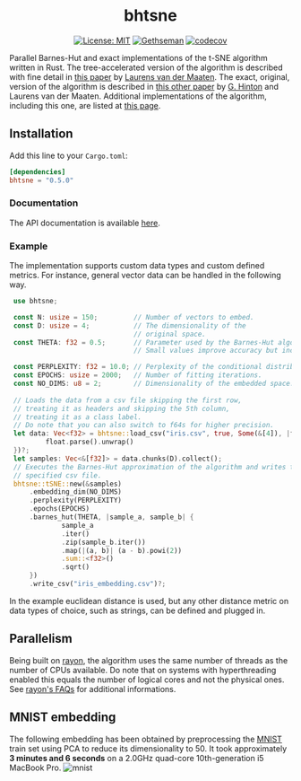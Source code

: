 <div align="center"> <h1 align="center"> bhtsne </h1> </div>

<div align="center">

[![License: MIT](https://img.shields.io/badge/License-MIT-yellow.svg)](https://opensource.org/licenses/MIT)
[![Gethseman](https://circleci.com/gh/frjnn/bhtsne.svg?style=shield)](https://app.circleci.com/pipelines/github/frjnn/bhtsne)
[![codecov](https://codecov.io/gh/frjnn/bhtsne/branch/master/graph/badge.svg)](https://codecov.io/gh/frjnn/bhtsne)

</div>


Parallel Barnes-Hut and exact implementations of the t-SNE algorithm written in Rust. The tree-accelerated version of the algorithm is described with fine detail in [this paper](http://lvdmaaten.github.io/publications/papers/JMLR_2014.pdf) by [Laurens van der Maaten](https://github.com/lvdmaaten). The exact, original, version of the algorithm is described in [this other paper](https://www.jmlr.org/papers/volume9/vandermaaten08a/vandermaaten08a.pdf) by [G. Hinton](https://www.cs.toronto.edu/~hinton/) and Laurens van der Maaten.
Additional implementations of the algorithm, including this one, are listed at [this page](http://lvdmaaten.github.io/tsne/).

## Installation 

Add this line to your `Cargo.toml`:
```toml
[dependencies]
bhtsne = "0.5.0"
```
### Documentation

The API documentation is available [here](https://docs.rs/bhtsne).

### Example

The implementation supports custom data types and custom defined metrics. For instance, general vector data can be handled in the following way.

```rust
 use bhtsne;

 const N: usize = 150;         // Number of vectors to embed.
 const D: usize = 4;           // The dimensionality of the
                               // original space.
 const THETA: f32 = 0.5;       // Parameter used by the Barnes-Hut algorithm.
                               // Small values improve accuracy but increase complexity.

 const PERPLEXITY: f32 = 10.0; // Perplexity of the conditional distribution.
 const EPOCHS: usize = 2000;   // Number of fitting iterations.
 const NO_DIMS: u8 = 2;        // Dimensionality of the embedded space.
 
 // Loads the data from a csv file skipping the first row,
 // treating it as headers and skipping the 5th column,
 // treating it as a class label.
 // Do note that you can also switch to f64s for higher precision.
 let data: Vec<f32> = bhtsne::load_csv("iris.csv", true, Some(&[4]), |float| {
         float.parse().unwrap()
 })?;
 let samples: Vec<&[f32]> = data.chunks(D).collect();
 // Executes the Barnes-Hut approximation of the algorithm and writes the embedding to the
 // specified csv file.
 bhtsne::tSNE::new(&samples)
     .embedding_dim(NO_DIMS)
     .perplexity(PERPLEXITY)
     .epochs(EPOCHS)
     .barnes_hut(THETA, |sample_a, sample_b| {
             sample_a
             .iter()
             .zip(sample_b.iter())
             .map(|(a, b)| (a - b).powi(2))
             .sum::<f32>()
             .sqrt()
     })
     .write_csv("iris_embedding.csv")?;
```

In the example euclidean distance is used, but any other distance metric on data types of choice, such as strings, can be defined and plugged in. 

## Parallelism 
Being built on [rayon](https://github.com/rayon-rs/rayon), the algorithm uses the same number of threads as the number of CPUs available. Do note that on systems with hyperthreading enabled this equals the number of logical cores and not the physical ones. See [rayon's FAQs](https://github.com/rayon-rs/rayon/blob/master/FAQ.md) for additional informations.

## MNIST embedding
The following embedding has been obtained by preprocessing the [MNIST](https://git-disl.github.io/GTDLBench/datasets/mnist_datasets/) train set using PCA to reduce its 
dimensionality to 50. It took approximately **3 minutes and 6 seconds** on a 2.0GHz quad-core 10th-generation i5 MacBook Pro. 
![mnist](imgs/mnist_embedding.png) 
